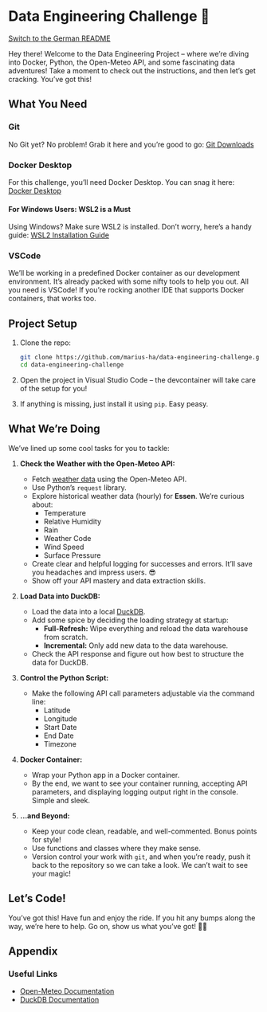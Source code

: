 # Data Engineering Challenge 🚀
[Switch to the German README](https://github.com/marius-ha/data-engineering-challenge/blob/main/README.md)


Hey there! Welcome to the Data Engineering Project – where we’re diving into Docker, Python, the Open-Meteo API, and some fascinating data adventures! Take a moment to check out the instructions, and then let’s get cracking. You’ve got this!

## What You Need

### Git

No Git yet? No problem! Grab it here and you’re good to go: [Git Downloads](https://git-scm.com/downloads)

### Docker Desktop

For this challenge, you’ll need Docker Desktop. You can snag it here: [Docker Desktop](https://www.docker.com/products/docker-desktop)

#### For Windows Users: WSL2 is a Must

Using Windows? Make sure WSL2 is installed. Don’t worry, here’s a handy guide: [WSL2 Installation Guide](https://docs.docker.com/desktop/wsl/)

### VSCode

We’ll be working in a predefined Docker container as our development environment. It’s already packed with some nifty tools to help you out. All you need is VSCode! If you’re rocking another IDE that supports Docker containers, that works too.

## Project Setup

1. Clone the repo:

    ```bash
    git clone https://github.com/marius-ha/data-engineering-challenge.git
    cd data-engineering-challenge
    ```

2. Open the project in Visual Studio Code – the devcontainer will take care of the setup for you!

3. If anything is missing, just install it using `pip`. Easy peasy.

## What We’re Doing

We’ve lined up some cool tasks for you to tackle:

1. **Check the Weather with the Open-Meteo API:**
    - Fetch [weather data](https://open-meteo.com/) using the Open-Meteo API.
    - Use Python’s `request` library.
    - Explore historical weather data (hourly) for **Essen**. We’re curious about:
        - Temperature
        - Relative Humidity
        - Rain
        - Weather Code
        - Wind Speed
        - Surface Pressure
    - Create clear and helpful logging for successes and errors. It’ll save you headaches and impress users. 😎
    - Show off your API mastery and data extraction skills.

2. **Load Data into DuckDB:**
    - Load the data into a local [DuckDB](https://duckdb.org/).
    - Add some spice by deciding the loading strategy at startup:
        - **Full-Refresh:** Wipe everything and reload the data warehouse from scratch.
        - **Incremental:** Only add new data to the data warehouse.
    - Check the API response and figure out how best to structure the data for DuckDB.

3. **Control the Python Script:**
    - Make the following API call parameters adjustable via the command line:
        - Latitude
        - Longitude
        - Start Date
        - End Date
        - Timezone

4. **Docker Container:**
    - Wrap your Python app in a Docker container.
    - By the end, we want to see your container running, accepting API parameters, and displaying logging output right in the console. Simple and sleek.

5. **...and Beyond:**
    - Keep your code clean, readable, and well-commented. Bonus points for style!
    - Use functions and classes where they make sense.
    - Version control your work with `git`, and when you’re ready, push it back to the repository so we can take a look. We can’t wait to see your magic!

## Let’s Code!

You’ve got this! Have fun and enjoy the ride. If you hit any bumps along the way, we’re here to help. Go on, show us what you’ve got! 🚀✨

## Appendix

### Useful Links

- [Open-Meteo Documentation](https://open-meteo.com/en/docs)
- [DuckDB Documentation](https://duckdb.org/docs/sql/introduction)

